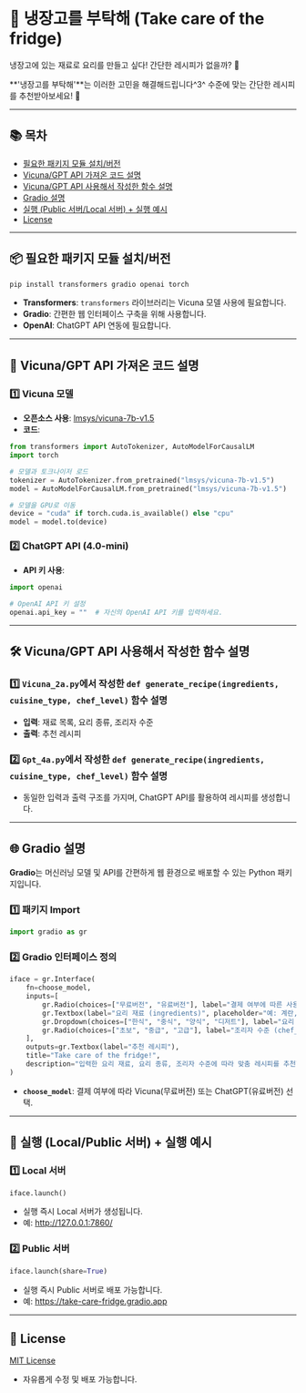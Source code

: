 # 🥗 냉장고를 부탁해 (Take care of the fridge)

냉장고에 있는 재료로 요리를 만들고 싶다! 간단한 레시피가 없을까? 🤔

**'냉장고를 부탁해'**는 이러한 고민을 해결해드립니다^3^ 수준에 맞는 간단한 레시피를 추천받아보세요! 🍳

---

## 📚 목차

- [필요한 패키지 모듈 설치/버전](#📦-필요한-패키지-모듈-설치버전)
- [Vicuna/GPT API 가져온 코드 설명](#🧠-vicunagpt-api-가져온-코드-설명)
- [Vicuna/GPT API 사용해서 작성한 함수 설명](#🛠-vicunagpt-api-사용해서-작성한-함수-설명)
- [Gradio 설명](#🌐-gradio-설명)
- [실행 (Public 서버/Local 서버) + 실행 예시](#🚀-실행-public-서버local-서버--실행-예시)
- [License](#📜-license)

---

## 📦 필요한 패키지 모듈 설치/버전

```bash
pip install transformers gradio openai torch
```

- **Transformers**: `transformers` 라이브러리는 Vicuna 모델 사용에 필요합니다.
- **Gradio**: 간편한 웹 인터페이스 구축을 위해 사용합니다.
- **OpenAI**: ChatGPT API 연동에 필요합니다.

---

## 🧠 Vicuna/GPT API 가져온 코드 설명

### 1️⃣ Vicuna 모델

- **오픈소스 사용**: [lmsys/vicuna-7b-v1.5](https://huggingface.co/lmsys/vicuna-7b-v1.5)
- **코드**:

```python
from transformers import AutoTokenizer, AutoModelForCausalLM
import torch

# 모델과 토크나이저 로드
tokenizer = AutoTokenizer.from_pretrained("lmsys/vicuna-7b-v1.5")
model = AutoModelForCausalLM.from_pretrained("lmsys/vicuna-7b-v1.5")

# 모델을 GPU로 이동
device = "cuda" if torch.cuda.is_available() else "cpu"
model = model.to(device)
```

### 2️⃣ ChatGPT API (4.0-mini)

- **API 키 사용**:

```python
import openai

# OpenAI API 키 설정
openai.api_key = ""  # 자신의 OpenAI API 키를 입력하세요.
```

---

## 🛠 Vicuna/GPT API 사용해서 작성한 함수 설명

### 1️⃣ `Vicuna_2a.py`에서 작성한 `def generate_recipe(ingredients, cuisine_type, chef_level)` 함수 설명

- **입력**: 재료 목록, 요리 종류, 조리자 수준
- **출력**: 추천 레시피

### 2️⃣ `Gpt_4a.py`에서 작성한 `def generate_recipe(ingredients, cuisine_type, chef_level)` 함수 설명

- 동일한 입력과 출력 구조를 가지며, ChatGPT API를 활용하여 레시피를 생성합니다.

---

## 🌐 Gradio 설명

**Gradio**는 머신러닝 모델 및 API를 간편하게 웹 환경으로 배포할 수 있는 Python 패키지입니다.

### 1️⃣ 패키지 Import

```python
import gradio as gr
```

### 2️⃣ Gradio 인터페이스 정의

```python
iface = gr.Interface(
    fn=choose_model,
    inputs=[
        gr.Radio(choices=["무료버전", "유료버전"], label="결제 여부에 따른 사용 모델을 선택해주세요.", value="무료버전"),
        gr.Textbox(label="요리 재료 (ingredients)", placeholder="예: 계란, 우유, 당근"),
        gr.Dropdown(choices=["한식", "중식", "양식", "디저트"], label="요리 종류 (cuisine_type)", value="한식"),
        gr.Radio(choices=["초보", "중급", "고급"], label="조리자 수준 (chef_level)", value="초보")
    ],
    outputs=gr.Textbox(label="추천 레시피"),
    title="Take care of the fridge!",
    description="입력한 요리 재료, 요리 종류, 조리자 수준에 따라 맞춤 레시피를 추천합니다."
)
```

- **`choose_model`**: 결제 여부에 따라 Vicuna(무료버전) 또는 ChatGPT(유료버전) 선택.

---

## 🚀 실행 (Local/Public 서버) + 실행 예시

### 1️⃣ Local 서버

```python
iface.launch()
```

- 실행 즉시 Local 서버가 생성됩니다.
- 예: http://127.0.0.1:7860/

### 2️⃣ Public 서버

```python
iface.launch(share=True)
```

- 실행 즉시 Public 서버로 배포 가능합니다.
- 예: https://take-care-fridge.gradio.app

---

## 📜 License

[MIT License](LICENSE)

- 자유롭게 수정 및 배포 가능합니다.
